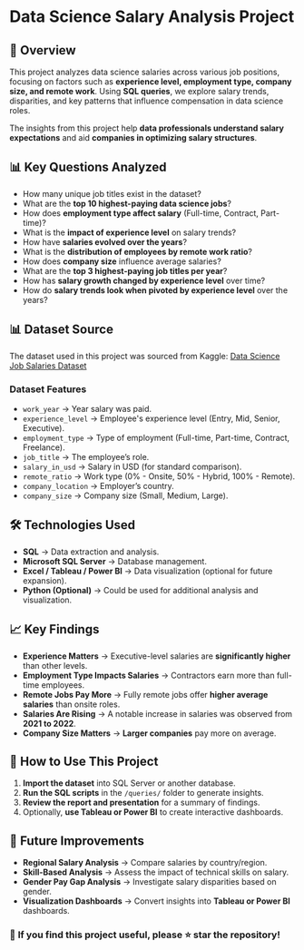 # Data Science Salary Analysis Project

## 📌 Overview
This project analyzes data science salaries across various job positions, focusing on factors such as **experience level, employment type, company size, and remote work**. Using **SQL queries**, we explore salary trends, disparities, and key patterns that influence compensation in data science roles.

The insights from this project help **data professionals understand salary expectations** and aid **companies in optimizing salary structures**.

## 📊 Key Questions Analyzed
- How many unique job titles exist in the dataset?
- What are the **top 10 highest-paying data science jobs**?
- How does **employment type affect salary** (Full-time, Contract, Part-time)?
- What is the **impact of experience level** on salary trends?
- How have **salaries evolved over the years**?
- What is the **distribution of employees by remote work ratio**?
- How does **company size** influence average salaries?
- What are the **top 3 highest-paying job titles per year**?
- How has **salary growth changed by experience level** over time?
- How do **salary trends look when pivoted by experience level** over the years?

## 📊 Dataset Source
The dataset used in this project was sourced from Kaggle:
[Data Science Job Salaries Dataset](https://www.kaggle.com/datasets/ruchi798/data-science-job-salaries)

### **Dataset Features**
- `work_year` → Year salary was paid.
- `experience_level` → Employee's experience level (Entry, Mid, Senior, Executive).
- `employment_type` → Type of employment (Full-time, Part-time, Contract, Freelance).
- `job_title` → The employee’s role.
- `salary_in_usd` → Salary in USD (for standard comparison).
- `remote_ratio` → Work type (0% - Onsite, 50% - Hybrid, 100% - Remote).
- `company_location` → Employer’s country.
- `company_size` → Company size (Small, Medium, Large).

## 🛠️ Technologies Used
- **SQL** → Data extraction and analysis.
- **Microsoft SQL Server** → Database management.
- **Excel / Tableau / Power BI** → Data visualization (optional for future expansion).
- **Python (Optional)** → Could be used for additional analysis and visualization.

## 📈 Key Findings
- **Experience Matters** → Executive-level salaries are **significantly higher** than other levels.
- **Employment Type Impacts Salaries** → Contractors earn more than full-time employees.
- **Remote Jobs Pay More** → Fully remote jobs offer **higher average salaries** than onsite roles.
- **Salaries Are Rising** → A notable increase in salaries was observed from **2021 to 2022**.
- **Company Size Matters** → **Larger companies** pay more on average.

## 🚀 How to Use This Project
1. **Import the dataset** into SQL Server or another database.
2. **Run the SQL scripts** in the `/queries/` folder to generate insights.
3. **Review the report and presentation** for a summary of findings.
4. Optionally, **use Tableau or Power BI** to create interactive dashboards.

## 📌 Future Improvements
- **Regional Salary Analysis** → Compare salaries by country/region.
- **Skill-Based Analysis** → Assess the impact of technical skills on salary.
- **Gender Pay Gap Analysis** → Investigate salary disparities based on gender.
- **Visualization Dashboards** → Convert insights into **Tableau or Power BI** dashboards.



### 🎯 **If you find this project useful, please ⭐ star the repository!**
